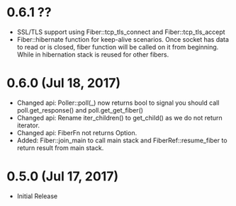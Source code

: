 # 0.6.1 ??

* SSL/TLS support using Fiber::tcp_tls_connect and Fiber::tcp_tls_accept
* Fiber::hibernate function for keep-alive scenarios. Once socket has data to read or is closed, fiber function will be called on it from beginning. While in hibernation stack is reused for other fibers.

# 0.6.0 (Jul 18, 2017)

* Changed api: Poller::poll(_) now returns bool to signal you should call poll.get_response() and poll.get_get_fiber()
* Changed api: Rename iter_children() to get_child() as we do not return iterator.
* Changed api: FiberFn not returns Option<R>.
* Added: Fiber::join_main to call main stack and FiberRef::resume_fiber to return result from main stack.

# 0.5.0 (Jul 17, 2017)

* Initial Release